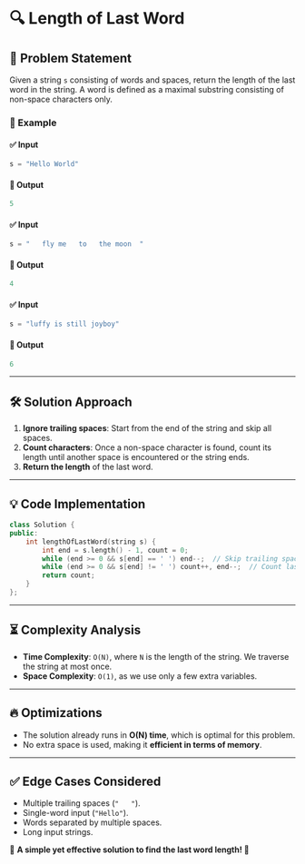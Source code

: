 # 🔍 Length of Last Word  

## 🚀 Problem Statement  
Given a string `s` consisting of words and spaces, return the length of the last word in the string. A word is defined as a maximal substring consisting of non-space characters only.

### 🔹 Example  
#### ✅ Input  
```cpp
s = "Hello World"
```  
#### 🎯 Output  
```cpp
5
```  

#### ✅ Input  
```cpp
s = "   fly me   to   the moon  "
```  
#### 🎯 Output  
```cpp
4
```  

#### ✅ Input  
```cpp
s = "luffy is still joyboy"
```  
#### 🎯 Output  
```cpp
6
```  

---

## 🛠️ Solution Approach  
1. **Ignore trailing spaces**: Start from the end of the string and skip all spaces.  
2. **Count characters**: Once a non-space character is found, count its length until another space is encountered or the string ends.  
3. **Return the length** of the last word.  

---

## 💡 Code Implementation  
```cpp
class Solution {
public:
    int lengthOfLastWord(string s) {
        int end = s.length() - 1, count = 0;
        while (end >= 0 && s[end] == ' ') end--;  // Skip trailing spaces
        while (end >= 0 && s[end] != ' ') count++, end--;  // Count last word
        return count;
    }
};
```  

---

## ⏳ Complexity Analysis  
- **Time Complexity**: `O(N)`, where `N` is the length of the string. We traverse the string at most once.  
- **Space Complexity**: `O(1)`, as we use only a few extra variables.  

---

## 🔥 Optimizations  
- The solution already runs in **O(N) time**, which is optimal for this problem.  
- No extra space is used, making it **efficient in terms of memory**.  

---

## ✅ Edge Cases Considered  
- Multiple trailing spaces (`"   "`).  
- Single-word input (`"Hello"`).  
- Words separated by multiple spaces.  
- Long input strings.  

📌 **A simple yet effective solution to find the last word length! 🚀**  

